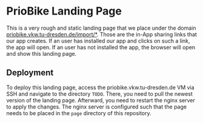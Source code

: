 # PrioBike Landing Page

This is a very rough and static landing page that we place under the domain [priobike.vkw.tu-dresden.de/import/*](https://priobike.vkw.tu-dresden.de/import/*). Those are the in-App sharing links that our app creates. If an user has installed our app and clicks on such a link, the app will open. If an user has not installed the app, the browser will open and show this landing page.

## Deployment

To deploy this landing page, access the priobike.vkw.tu-dresden.de VM via SSH and navigate to the directory `TODO`. There, you need to pull the newest version of the landing page. Afterward, you need to restart the nginx server to apply the changes. The nginx server is configured such that the page needs to be placed in the `page` directory of this repository.